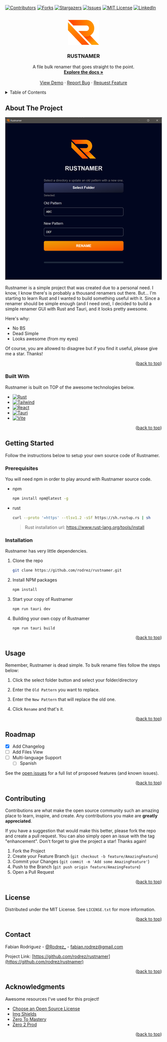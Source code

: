 <!-- Improved compatibility of back to top link: See: https://github.com/rodrez/rustnamer/pull/73 -->
<a name="readme-top"></a>
<!--
*** Thanks for checking out the Best-README-Template. If you have a suggestion
*** that would make this better, please fork the repo and create a pull request
*** or simply open an issue with the tag "enhancement".
*** Don't forget to give the project a star!
*** Thanks again! Now go create something AMAZING! :D
-->



<!-- PROJECT SHIELDS -->
<!--
*** I'm using markdown "reference style" links for readability.
*** Reference links are enclosed in brackets [ ] instead of parentheses ( ).
*** See the bottom of this document for the declaration of the reference variables
*** for contributors-url, forks-url, etc. This is an optional, concise syntax you may use.
*** https://www.markdownguide.org/basic-syntax/#reference-style-links
-->
[![Contributors][contributors-shield]][contributors-url]
[![Forks][forks-shield]][forks-url]
[![Stargazers][stars-shield]][stars-url]
[![Issues][issues-shield]][issues-url]
[![MIT License][license-shield]][license-url]
[![LinkedIn][linkedin-shield]][linkedin-url]



<!-- PROJECT LOGO -->
<br />
<div align="center">
  <a href="https://github.com/rodrez/rustnamer">
    <img src="public/logo/rustnamer.png" alt="Logo" width="100" height="80">
  </a>

  <h3 align="center">RUSTNAMER</h3>

  <p align="center">
    A file bulk renamer that goes straight to the point.
    <br />
    <a href="https://github.com/rodrez/rustnamer"><strong>Explore the docs »</strong></a>
    <br />
    <br />
    <a href="https://github.com/rodrez/rustnamer">View Demo</a>
    ·
    <a href="https://github.com/rodrez/rustnamer/issues">Report Bug</a>
    ·
    <a href="https://github.com/rodrez/rustnamer/issues">Request Feature</a>
  </p>
</div>



<!-- TABLE OF CONTENTS -->
<details>
  <summary>Table of Contents</summary>
  <ol>
    <li>
      <a href="#about-the-project">About The Project</a>
      <ul>
        <li><a href="#built-with">Built With</a></li>
      </ul>
    </li>
    <li>
      <a href="#getting-started">Getting Started</a>
      <ul>
        <li><a href="#prerequisites">Prerequisites</a></li>
        <li><a href="#installation">Installation</a></li>
      </ul>
    </li>
    <li><a href="#usage">Usage</a></li>
    <li><a href="#roadmap">Roadmap</a></li>
    <li><a href="#contributing">Contributing</a></li>
    <li><a href="#license">License</a></li>
    <li><a href="#contact">Contact</a></li>
    <li><a href="#acknowledgments">Acknowledgments</a></li>
  </ol>
</details>



<!-- ABOUT THE PROJECT -->
## About The Project

[![Rustnamer Screen Shot][product-screenshot]](https://github.com/rodrez/rustnamer)

Rustnamer is a simple project that was created due to a personal need. I know, I know there's is probably a thousand renamers out there. But... I'm starting to learn Rust and I wanted to build something useful with it. Since a renamer should be simple enough (and I need one), I decided to build a simple renamer GUI with Rust and Tauri, and it looks pretty awesome.

Here's why:
* No BS
* Dead Simple
* Looks awesome (from my eyes)

Of course, you are allowed to disagree but if you find it useful, please give me a star. Thanks!


<p align="right">(<a href="#readme-top">back to top</a>)</p>



### Built With

Rustnamer is built on TOP of the awesome technologies below.

* [![Rust][Rust.com]][Rust-url]
* [![Tailwind][Tailwindcss.com]][Tailwind-url]
* [![React][React.js]][React-url]
* [![Tauri][Tauri.app]][Tauri-url]
* [![Vite][Vitejs.dev]][Vite-url]


<p align="right">(<a href="#readme-top">back to top</a>)</p>



<!-- GETTING STARTED -->
## Getting Started

Follow the instructions below to setup your own source code of Rustnamer.

### Prerequisites

You will need npm in order to play around with Rustnamer source code.
* npm
  ```sh
  npm install npm@latest -g
  ```
* rust
  ```sh
  curl --proto '=https' --tlsv1.2 -sSf https://sh.rustup.rs | sh
  ```

  > Rust installation url: https://www.rust-lang.org/tools/install 

### Installation

Rustnamer has very little dependencies.

1. Clone the repo
   ```sh
   git clone https://github.com/rodrez/rustnamer.git
   ```
2. Install NPM packages
   ```sh
   npm install
   ```
3. Start your copy of Rustnamer
   ```sh
   npm run tauri dev
   ```
4. Building your own copy of Rustnamer
   ```sh
   npm run tauri build
   ```


<p align="right">(<a href="#readme-top">back to top</a>)</p>



<!-- USAGE EXAMPLES -->
## Usage

Remember, Rustnamer is dead simple. To bulk rename files follow the steps below:

1. Click the select folder button and select your folder/directory

2. Enter the `Old Pattern` you want to replace.

3. Enter the `New Pattern` that will replace the old one.

4. Click `Rename` and that's it.


<p align="right">(<a href="#readme-top">back to top</a>)</p>



<!-- ROADMAP -->
## Roadmap

- [X] Add Changelog
- [ ] Add Files View 
- [ ] Multi-language Support
    - [ ] Spanish

See the [open issues](https://github.com/rodrez/rustnamer/issues) for a full list of proposed features (and known issues).

<p align="right">(<a href="#readme-top">back to top</a>)</p>



<!-- CONTRIBUTING -->
## Contributing

Contributions are what make the open source community such an amazing place to learn, inspire, and create. Any contributions you make are **greatly appreciated**.

If you have a suggestion that would make this better, please fork the repo and create a pull request. You can also simply open an issue with the tag "enhancement".
Don't forget to give the project a star! Thanks again!

1. Fork the Project
2. Create your Feature Branch (`git checkout -b feature/AmazingFeature`)
3. Commit your Changes (`git commit -m 'Add some AmazingFeature'`)
4. Push to the Branch (`git push origin feature/AmazingFeature`)
5. Open a Pull Request

<p align="right">(<a href="#readme-top">back to top</a>)</p>



<!-- LICENSE -->
## License

Distributed under the MIT License. See `LICENSE.txt` for more information.

<p align="right">(<a href="#readme-top">back to top</a>)</p>



<!-- CONTACT -->
## Contact

Fabian Rodriguez - [@Rodrez_](https://twitter.com/Rodrez_) - fabian.rodrez@gmail.com

Project Link: [https://github.com/rodrez/rustnamer](https://github.com/rodrez/rustnamer)

<p align="right">(<a href="#readme-top">back to top</a>)</p>



<!-- ACKNOWLEDGMENTS -->
## Acknowledgments

Awesome resources I've used for this project!

* [Choose an Open Source License](https://choosealicense.com)
* [Img Shields](https://shields.io)
* [Zero To Mastery](https://zerotomastery.io/)
* [Zero 2 Prod](https://www.zero2prod.com/)

<p align="right">(<a href="#readme-top">back to top</a>)</p>



<!-- MARKDOWN LINKS & IMAGES -->
<!-- https://www.markdownguide.org/basic-syntax/#reference-style-links -->
[contributors-shield]: https://img.shields.io/github/contributors/rodrez/rustnamer.svg?style=flat
[contributors-url]: https://github.com/rodrez/rustnamer/graphs/contributors
[forks-shield]: https://img.shields.io/github/forks/rodrez/rustnamer.svg?style=flat
[forks-url]: https://github.com/rodrez/rustnamer/network/members
[stars-shield]: https://img.shields.io/github/stars/rodrez/rustnamer.svg?style=flat
[stars-url]: https://github.com/rodrez/rustnamer/stargazers
[issues-shield]: https://img.shields.io/github/issues/rodrez/rustnamer.svg?style=flat
[issues-url]: https://github.com/rodrez/rustnamer/issues
[license-shield]: https://img.shields.io/github/license/rodrez/rustnamer.svg?style=flat
[license-url]: https://github.com/rodrez/rustnamer/blob/master/LICENSE.txt
[linkedin-shield]: https://img.shields.io/badge/-LinkedIn-black.svg?style=flat&logo=linkedin&colorB=555
[linkedin-url]: https://www.linkedin.com/in/f-rodrez/
[product-screenshot]: public/RustnamerProduct.png
[Next.js]: https://img.shields.io/badge/next.js-000000?style=flat&logo=nextdotjs&logoColor=white
[Next-url]: https://nextjs.org/
[React.js]: https://img.shields.io/badge/React-20232A?style=flat&logo=react&logoColor=61DAFB
[React-url]: https://reactjs.org/
[Vue.js]: https://img.shields.io/badge/Vue.js-35495E?style=flat&logo=vuedotjs&logoColor=4FC08D
[Vue-url]: https://vuejs.org/
[Angular.io]: https://img.shields.io/badge/Angular-DD0031?style=flat&logo=angular&logoColor=white
[Angular-url]: https://angular.io/
[Svelte.dev]: https://img.shields.io/badge/Svelte-4A4A55?style=flat&logo=svelte&logoColor=FF3E00
[Svelte-url]: https://svelte.dev/
[Laravel.com]: https://img.shields.io/badge/Laravel-FF2D20?style=flat&logo=laravel&logoColor=white
[Laravel-url]: https://laravel.com
[Tauri.app]: https://img.shields.io/badge/Tauri-FFC131?style=flat&logo=tauri&logoColor=white
[Tauri-url]: https://tauri.app
[Rust.com]: https://img.shields.io/badge/Rust-9B2F0D?style=flat&logo=rust&logoColor=white
[Rust-url]: https://www.rust-lang.org/
[Vitejs.dev]: https://img.shields.io/badge/Vite-747BFF?style=flat&logo=vite&logoColor=white
[Vite-url]: https://vitejs.dev/
[Tailwindcss.com]: https://img.shields.io/badge/Tailwind-38bdf8?style=flat&logo=tailwindcss&logoColor=white
[Tailwind-url]: https://tailwindcss.com
